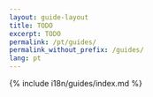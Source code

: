 ```yaml
---
layout: guide-layout
title: TODO
excerpt: TODO
permalink: /pt/guides/
permalink_without_prefix: /guides/
lang: pt
---
```


{% include i18n/guides/index.md %}